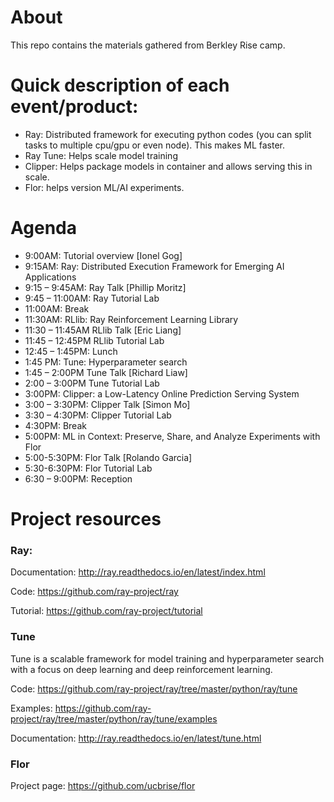 # About
This repo contains the materials gathered from Berkley Rise camp.

# Quick description of each event/product:
* Ray: Distributed framework for executing python codes (you can split tasks to multiple cpu/gpu or even node). This makes ML faster.
* Ray Tune: Helps scale model training
* Clipper: Helps package models in container and allows serving this in scale.
* Flor: helps version ML/AI experiments.


# Agenda

- 9:00AM: Tutorial overview  [Ionel Gog]
- 9:15AM: Ray: Distributed Execution Framework for Emerging AI Applications
- 9:15 – ­9:45AM: Ray Talk [Phillip Moritz]
- 9:45 – ­11:00AM: Ray Tutorial Lab
- 11:00AM: Break
- 11:30AM: RLlib: Ray Reinforcement Learning Library
- 11:30 – ­11:45AM RLlib Talk [Eric Liang]
- 11:45 – 12:45PM RLlib Tutorial Lab
- 12:45 – 1:45PM: Lunch
- 1:45 PM: Tune: Hyperparameter search
- 1:45 – ­2:00PM Tune Talk [Richard Liaw]
- 2:00 – 3:00PM Tune Tutorial Lab
- 3:00PM: Clipper: a Low-Latency Online Prediction Serving System
- 3:00 – ­3:30PM: Clipper Talk [Simon Mo]
- 3:30 – ­4:30PM: Clipper Tutorial Lab
- 4:30­PM: Break
- 5:00PM: ML in Context: Preserve, Share, and Analyze Experiments with Flor
- 5:00-5:30PM: Flor Talk [Rolando Garcia]
- 5:30-6:30PM: Flor Tutorial Lab
- 6:30­ – 9:00PM: Reception


# Project resources
### Ray:
Documentation: http://ray.readthedocs.io/en/latest/index.html

Code: https://github.com/ray-project/ray

Tutorial: https://github.com/ray-project/tutorial




### Tune
Tune is a scalable framework for model training and hyperparameter search with a focus on deep learning and deep reinforcement learning.

Code: https://github.com/ray-project/ray/tree/master/python/ray/tune

Examples: https://github.com/ray-project/ray/tree/master/python/ray/tune/examples

Documentation: http://ray.readthedocs.io/en/latest/tune.html



### Flor
Project page: https://github.com/ucbrise/flor
